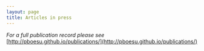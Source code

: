 ```yaml
---
layout: page
title: Articles in press
---
```




 _For a full publication record please see_ [http://pboesu.github.io/publications/](http://pboesu.github.io/publications/)

